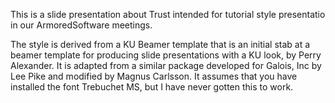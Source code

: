 This is a slide presentation about Trust intended for tutorial style
presentatio in our ArmoredSoftware meetings.

The style is derived from a KU Beamer template that is an initial stab
at a beamer template for producing slide presentations with a KU look,
by Perry Alexander.  It is adapted from a similar package developed
for Galois, Inc by Lee Pike and modified by Magnus Carlsson.  It
assumes that you have installed the font Trebuchet MS, but I have
never gotten this to work.

